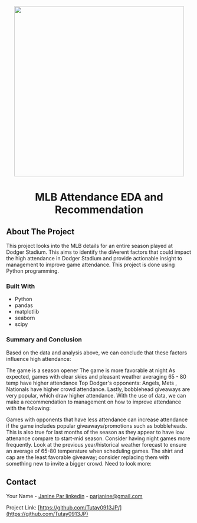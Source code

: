 <!-- PROJECT LOGO -->
<br />
<div align="center">
<p align="center">
  <img width="460" height="auto" src="https://github.com/Tutay0913JP/portfolio/blob/master/images/mlb.png">
</p>


  <h1 align="center">MLB Attendance EDA and Recommendation </h1>
</div>

<!-- ABOUT THE PROJECT -->
## About The Project

This project looks into the MLB details for an entire season played at Dodger Stadium. This aims to identify the diAerent factors that could impact the high attendance in Dodger Stadium and provide actionable insight to management to improve game attendance. This project is done using Python programming.



### Built With
* Python
* pandas
* matplotlib
* seaborn
* scipy

<!-- GETTING STARTED -->
### Summary and Conclusion
Based on the data and analysis above, we can conclude that these factors influence high attendance:

The game is a season opener
The game is more favorable at night
As expected, games with clear skies and pleasant weather averaging 65 - 80 temp have higher attendance
Top Dodger's opponents: Angels, Mets , Nationals have higher crowd attendance.
Lastly, bobblehead giveaways are very popular, which draw higher attendance.
With the use of data, we can make a recommendation to management on how to improve attendance with the following:

Games with opponents that have less attendance can increase attendance if the game includes popular giveaways/promotions such as bobbleheads. This is also true for last months of the season as they appear to have low attenance compare to start-mid season.
Consider having night games more frequently.
Look at the previous year/historical weather forecast to ensure an average of 65-80 temperature when scheduling games.
The shirt and cap are the least favorable giveaway; consider replacing them with something new to invite a bigger crowd.
Need to look more:


## Contact
Your Name - [Janine Par linkedin](https://www.linkedin.com/in/janine-par-a0753a2b8) - parjanine@gmail.com

Project Link: [https://github.com/Tutay0913JP/](https://github.com/Tutay0913JP)

